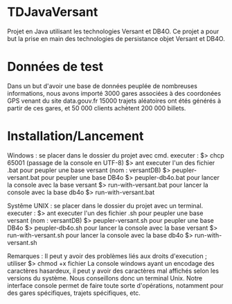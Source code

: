 TDJavaVersant
=============

Projet en Java utilisant les technologies Versant et DB4O. Ce projet a pour but la prise en main des technologies de persistance objet Versant et DB4O.

Données de test
===============
Dans un but d'avoir une base de données peuplée de nombreuses informations, nous avons importé 3000 gares associées à des coordonées GPS venant du site data.gouv.fr
15000 trajets aléatoires ont étés générés à partir de ces gares, et 50 000 clients achètent 200 000 billets. 

Installation/Lancement
======================
Windows :
	se placer dans le dossier du projet avec cmd.
	executer :
		$> chcp 65001 (passage de la console en UTF-8)
		$> ant
	executer l'un des fichier .bat
	pour peupler une base versant (nom : versantDB)
		$> peupler-versant.bat 
	pour peupler une base DB4o
		$> peupler-db4o.bat
	pour lancer la console avec la base versant
		$> run-with-versant.bat
	pour lancer la console avec la base db4o
		$> run-with-versant.bat

Systême UNIX :
	se placer dans le dossier du projet avec un terminal.
	executer :
		$> ant
	executer l'un des fichier .sh
	pour peupler une base versant (nom : versantDB)
		$> peupler-versant.sh
	pour peupler une base DB4o
		$> peupler-db4o.sh
	pour lancer la console avec la base versant
		$> run-with-versant.sh
	pour lancer la console avec la base db4o
		$> run-with-versant.sh

Remarques : 
	Il peut y avoir des problèmes liés aux droits d'execution ; utiliser $> chmod +x fichier
	La console windows ayant un encodage des caractères hasardeux, il peut y avoir des caractères mal affichés selon les versions du système. Nous conseillons donc un terminal Unix.
	Notre interface console permet de faire toute sorte d'opérations, notamment pour des gares spécifiques, trajets spécifiques, etc.